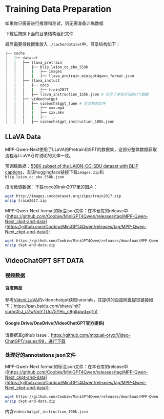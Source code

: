 # Training Data Preparation
如果你只需要进行推理和测试，则无需准备训练数据

下载后按照下面的目录结构组织文件

最后需要将数据集放入 `./cache/dataset`中，目录结构如下：

```bash
├── cache
│   |── dataset
│   |   ├── llava_pretrain
│   │   │   ├── blip_laion_cc_sbu_558k
│   │   │   |   ├── images
│   │   │   |   ├── llava_pretrain_minigpt4qwen_format.json
│   |   ├── llava_instuct
│   │   │   ├── coco
│   │   │   |   ├── train2017
│   │   │   ├── llava_instruction_156k.json # 包含了多轮对话的sft数据
│   |   ├── videochatgpt
│   │   │   ├── videochatgpt_tune # 包含视频文件
│   │   │   |   ├── xxx.mp4
│   │   │   |   ├── xxx.mkv
│   │   │   |   ├── ...
│   │   │   ├── videochatgpt_instruction_100k.json
```
## LLaVA Data
MPP-Qwen-Next使用了LLaVA的Pretrain和SFT的数据集，这部分整体数据获取流程与LLaVA仓库说明的大体一致。

预训练数据：[558K subset of the LAION-CC-SBU dataset with BLIP captions](https://huggingface.co/datasets/liuhaotian/LLaVA-Pretrain)，去该huggingface链接下载`images.zip`和`blip_laion_cc_sbu_558k.json`

指令微调数据：下载coco的train2017里的图片：
```bash
wget http://images.cocodataset.org/zips/train2017.zip
unzip train2017.zip
```

MPP-Qwen-Next format的标注json文件：在本仓库的release中([https://github.com/Coobiw/MiniGPT4Qwen/releases/tag/MPP-Qwen-Next_ckpt-and-data](https://github.com/Coobiw/MiniGPT4Qwen/releases/tag/MPP-Qwen-Next_ckpt-and-data)):
```bash
wget https://github.com/Coobiw/MiniGPT4Qwen/releases/download/MPP-Qwen-Next_ckpt-and-data/ckpt-and-data.zip
unzip ckpt-and-data.zip
```

## VideoChatGPT SFT DATA

### 视频数据

#### 百度网盘

参考[VideoLLaVA](https://github.com/PKU-YuanGroup/Video-LLaVA/blob/main/TRAIN_AND_VALIDATE.md)的videochatgpt获取tutorials，其提供的百度网盘提取链接如下：https://pan.baidu.com/share/init?surl=0hJ_U7wVmYTUo75YHc_n8g&pwd=g1hf

#### Google Drive/OneDrive(VideoChatGPT官方提供)

请根据其github issue：https://github.com/mbzuai-oryx/Video-ChatGPT/issues/98，进行下载

### 处理好的annotations json文件
MPP-Qwen-Next format的标注json文件：在本仓库的release中([https://github.com/Coobiw/MiniGPT4Qwen/releases/tag/MPP-Qwen-Next_ckpt-and-data](https://github.com/Coobiw/MiniGPT4Qwen/releases/tag/MPP-Qwen-Next_ckpt-and-data)):
```bash
wget https://github.com/Coobiw/MiniGPT4Qwen/releases/download/MPP-Qwen-Next_ckpt-and-data/ckpt-and-data.zip
unzip ckpt-and-data.zip
```

内含`videochatgpt_instruction_100k.json`